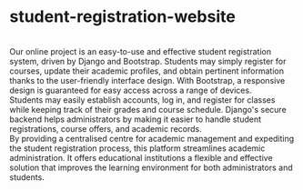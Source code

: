 # student-registration-website
<br>
Our online project is an easy-to-use and effective student registration system, driven by Django and Bootstrap. Students may simply register for courses, update their academic profiles, and obtain pertinent information thanks to the user-friendly interface design. With Bootstrap, a responsive design is guaranteed for easy access across a range of devices.
<br>
Students may easily establish accounts, log in, and register for classes while keeping track of their grades and course schedule. Django's secure backend helps administrators by making it easier to handle student registrations, course offers, and academic records.
<br>
By providing a centralised centre for academic management and expediting the student registration process, this platform streamlines academic administration. It offers educational institutions a flexible and effective solution that improves the learning environment for both administrators and students.

